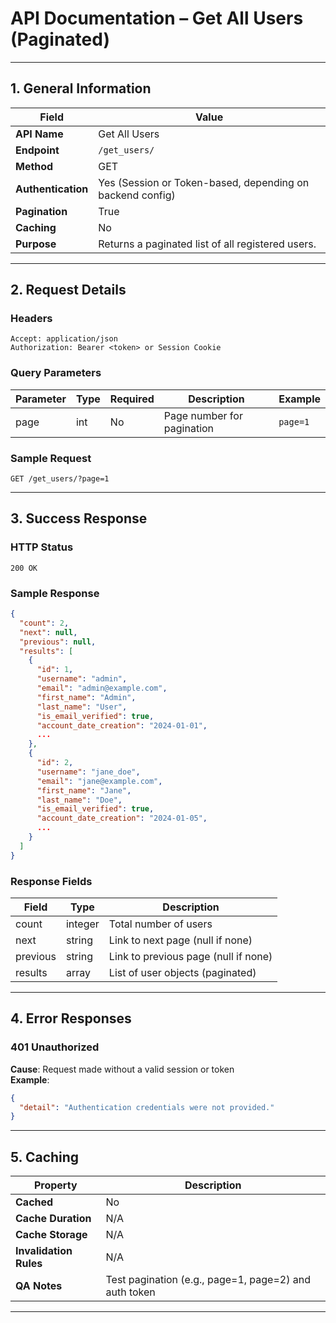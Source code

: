 # API Documentation – Get All Users (Paginated)

---

## 1. General Information

| Field              | Value                                                     |
|--------------------|-----------------------------------------------------------|
| **API Name**       | Get All Users                                             |
| **Endpoint**       | `/get_users/`                                             |
| **Method**         | GET                                                       |
| **Authentication** | Yes (Session or Token-based, depending on backend config) |
| **Pagination**     | True                                                      |
| **Caching**        | No                                                        |
| **Purpose**        | Returns a paginated list of all registered users.         |

---

## 2. Request Details

### Headers

```http
Accept: application/json
Authorization: Bearer <token> or Session Cookie
```

### Query Parameters

| Parameter | Type   | Required | Description                           | Example     |
|-----------|--------|----------|---------------------------------------|-------------|
| page      | int    | No       | Page number for pagination            | `page=1`    |

### Sample Request

```http
GET /get_users/?page=1
```

---

## 3. Success Response

### HTTP Status

`200 OK`

### Sample Response

```json
{
  "count": 2,
  "next": null,
  "previous": null,
  "results": [
    {
      "id": 1,
      "username": "admin",
      "email": "admin@example.com",
      "first_name": "Admin",
      "last_name": "User",
      "is_email_verified": true,
      "account_date_creation": "2024-01-01",
      ...
    },
    {
      "id": 2,
      "username": "jane_doe",
      "email": "jane@example.com",
      "first_name": "Jane",
      "last_name": "Doe",
      "is_email_verified": true,
      "account_date_creation": "2024-01-05",
      ...
    }
  ]
}
```

### Response Fields

| Field    | Type       | Description                                      |
|----------|------------|--------------------------------------------------|
| count    | integer    | Total number of users                           |
| next     | string     | Link to next page (null if none)                |
| previous | string     | Link to previous page (null if none)            |
| results  | array      | List of user objects (paginated)                |

---

## 4. Error Responses

### 401 Unauthorized

**Cause**: Request made without a valid session or token  
**Example**:

```json
{
  "detail": "Authentication credentials were not provided."
}
```

---

## 5. Caching

| Property               | Description                                            |
|------------------------|--------------------------------------------------------|
| **Cached**             | No                                                     |
| **Cache Duration**     | N/A                                                    |
| **Cache Storage**      | N/A                                                    |
| **Invalidation Rules** | N/A                                                    |
| **QA Notes**           | Test pagination (e.g., page=1, page=2) and auth token  |

---
